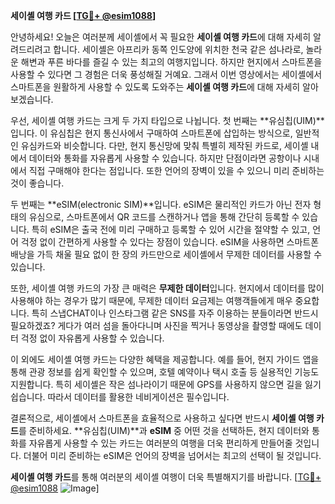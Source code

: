 **세이셸 여행 카드 [[TG💪+ @esim1088](https://t.me/s/esim1088)]**

안녕하세요! 오늘은 여러분께 세이셸에서 꼭 필요한 **세이셸 여행 카드**에 대해 자세히 알려드리려고 합니다. 세이셸은 아프리카 동쪽 인도양에 위치한 천국 같은 섬나라로, 놀라운 해변과 푸른 바다를 즐길 수 있는 최고의 여행지입니다. 하지만 현지에서 스마트폰을 사용할 수 있다면 그 경험은 더욱 풍성해질 거예요. 그래서 이번 영상에서는 세이셸에서 스마트폰을 원활하게 사용할 수 있도록 도와주는 **세이셸 여행 카드**에 대해 자세히 알아보겠습니다.

우선, 세이셸 여행 카드는 크게 두 가지 타입으로 나뉩니다. 첫 번째는 **유심칩(UIM)**입니다. 이 유심칩은 현지 통신사에서 구매하여 스마트폰에 삽입하는 방식으로, 일반적인 유심카드와 비슷합니다. 다만, 현지 통신망에 맞춰 특별히 제작된 카드로, 세이셸 내에서 데이터와 통화를 자유롭게 사용할 수 있습니다. 하지만 단점이라면 공항이나 시내에서 직접 구매해야 한다는 점입니다. 또한 언어의 장벽이 있을 수 있으니 미리 준비하는 것이 좋습니다.

두 번째는 **eSIM(electronic SIM)**입니다. eSIM은 물리적인 카드가 아닌 전자 형태의 유심으로, 스마트폰에서 QR 코드를 스캔하거나 앱을 통해 간단히 등록할 수 있습니다. 특히 eSIM은 출국 전에 미리 구매하고 등록할 수 있어 시간을 절약할 수 있고, 언어 걱정 없이 간편하게 사용할 수 있다는 장점이 있습니다. eSIM을 사용하면 스마트폰 배낭을 가득 채울 필요 없이 한 장의 카드만으로 세이셸에서 무제한 데이터를 사용할 수 있습니다.

또한, 세이셸 여행 카드의 가장 큰 매력은 **무제한 데이터**입니다. 현지에서 데이터를 많이 사용해야 하는 경우가 많기 때문에, 무제한 데이터 요금제는 여행객들에게 매우 중요합니다. 특히 스냅CHAT이나 인스타그램 같은 SNS를 자주 이용하는 분들이라면 반드시 필요하겠죠? 게다가 여러 섬을 돌아다니며 사진을 찍거나 동영상을 촬영할 때에도 데이터 걱정 없이 자유롭게 사용할 수 있습니다.

이 외에도 세이셸 여행 카드는 다양한 혜택을 제공합니다. 예를 들어, 현지 가이드 앱을 통해 관광 정보를 쉽게 확인할 수 있으며, 호텔 예약이나 택시 호출 등 실용적인 기능도 지원합니다. 특히 세이셸은 작은 섬나라이기 때문에 GPS를 사용하지 않으면 길을 잃기 쉽습니다. 따라서 데이터를 활용한 네비게이션은 필수입니다.

결론적으로, 세이셸에서 스마트폰을 효율적으로 사용하고 싶다면 반드시 **세이셸 여행 카드**를 준비하세요. **유심칩(UIM)**과 **eSIM** 중 어떤 것을 선택하든, 현지 데이터와 통화를 자유롭게 사용할 수 있는 카드는 여러분의 여행을 더욱 편리하게 만들어줄 것입니다. 더불어 미리 준비하는 eSIM은 언어의 장벽을 넘어서는 최고의 선택이 될 것입니다.

**세이셸 여행 카드**를 통해 여러분의 세이셸 여행이 더욱 특별해지기를 바랍니다. [[TG💪+ @esim1088](https://t.me/s/esim1088) ![Image](https://i.postimg.cc/Y0z9fWf4/image.png)]